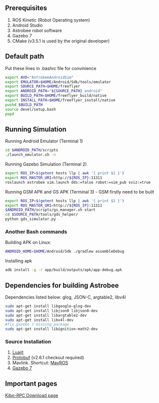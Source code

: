 ## Prerequisites
1. ROS Kinetic (Robot Operating system)
2. Android Studio 
3. Astrobee robot software
4. Gazebo 7 
5. CMake (v3.5.1 is used by the original developer)

## Default path
Put these lines in .bashrc file for convinience
```bash
export AVD="AstrobeeAndroidSim"
export EMULATOR=$HOME/Android/Sdk/tools/emulator
export SOURCE_PATH=$HOME/freeflyer
export ANDROID_PATH="${SOURCE_PATH}_android"
export BUILD_PATH=$HOME/freeflyer_build/native
export INSTALL_PATH=$HOME/freeflyer_install/native
pushd $BUILD_PATH
source devel/setup.bash
popd
```

## Running Simulation 
Running Android Emulator (Terminal 1)
```bash
cd $ANDROID_PATH/scripts
./launch_emulator.sh -n
```
Running Gazebo Simulation (Terminal 2)
```bash
export ROS_IP=$(getent hosts llp | awk '{ print $1 }')
export ROS_MASTER_URI=http://${ROS_IP}:11311
roslaunch astrobee sim.launch dds:=false robot:=sim_pub sviz:=true
```
Running GSM APK and GS APK (Terminal 3) - GSM firstly need to be built
```bash
export ROS_IP=$(getent hosts llp | awk '{ print $1 }')
export ROS_MASTER_URI=http://${ROS_IP}:11311
$ANDROID_PATH/scripts/gs_manager.sh start
cd $SOURCE_PATH/tools/gds_helper/
python gds_simulator.py
```

### Another Bash commands
Building APK on Linux:
```bash
ANDROID_HOME=$HOME/Android/Sdk ./gradlew assembleDebug 
```
Installing apk
```bash
adb install -g -r app/build/outputs/apk/app-debug.apk
```


## Dependencies for building Astrobee
Dependencies listed below: glog, JSON-C, argtable2, libv4l
```bash
sudo apt-get install libgoogle-glog-dev
sudo apt-get install libjson0 libjson0-dev
sudo apt-get install libargtable2-dev
sudo apt-get install libv4l-dev
#fix gazebo 7 missing package
sudo apt-get install libignition-math2-dev
```
### Source Installation<br>
1. [Luajit](http://luajit.org/install.html)<br>
2. [Protobuf](https://github.com/protocolbuffers/protobuf/blob/v3.11.3/src/README.md) (v2.6.1 checkout required)<br>
3. Mavlink. Shortcut: [MavROS](https://dev.px4.io/v1.9.0/en/ros/mavros_installation.html)
4. [Gazebo 7](http://gazebosim.org/tutorials?tut=install_ubuntu&ver=7.0&cat=install)
## Important pages
[Kibo-RPC Download page](https://jaxa.krpc.jp/download/index.html)

